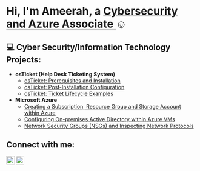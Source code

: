 <h1>Hi, I'm Ameerah, a <a href="https://linkedin.com/in/ameerah-offord"> Cybersecurity and Azure Associate </a>☺</h1>

<h2>💻 Cyber Security/Information Technology Projects:</h2>

- <b>osTicket (Help Desk Ticketing System)</b>
  - [osTicket: Prerequisites and Installation](https://github.com/AmeerahO98/osticket-prereqs)
  - [osTicket: Post-Installation Configuration](https://github.com/AmeerahO98/post-install-config)
  - [osTicket: Ticket Lifecycle Examples](https://github.com/AmeerahO98/ticket-lifecycle)
- <b>Microsoft Azure</b>
  - [Creating a Subscription, Resource Group and Storage Account within Azure](https://github.com/AmeerahO98/subscription-resourcegroup-storageaccount)
  - [Configuring On-premises Active Directory within Azure VMs](https://github.com/AmeerahO98/configure-ad)
  - [Network Security Groups (NSGs) and Inspecting Network Protocols](https://github.com/AmeerahO98/azure-network-protocols)

<h2>Connect with me:</h2>

[<img align="left" alt="Josh | LinkedIn" width="22px" src="https://cdn.jsdelivr.net/npm/simple-icons@v3/icons/linkedin.svg" />][linkedin]
[<img align="left" alt="Josh | Instagram" width="22px" src="https://cdn.jsdelivr.net/npm/simple-icons@v3/icons/instagram.svg" />][instagram]

[instagram]: https://www.instagram.com/ameerah_sade
[linkedin]: https://linkedin.com/in/ameerah-offord
